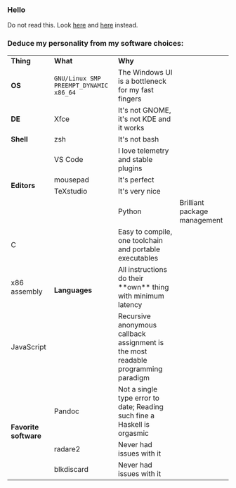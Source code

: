### Hello
Do not read this.
Look [here](https://github.com/Gamers-Against-Weed) and [here](https://github.com/massgravel) instead.

### Deduce my personality from my software choices:
<table>
<tr><td><b>Thing<td><b>What<td><b>Why
<tr><td><b>OS<td><code>GNU/Linux SMP PREEMPT_DYNAMIC x86_64<td>The Windows UI is a bottleneck for my fast fingers
<tr><td><b>DE<td>Xfce<td>It's not GNOME, it's not KDE and it works
<tr><td><b>Shell<td>zsh<td>It's not bash
<tr><td rowspan=4><b>Editors
<td>VS Code<td>I love telemetry and stable plugins
<tr><td>mousepad<td>It's perfect
<tr><td>TeXstudio<td>It's very nice
<tr><td rowspan=4><b>Languages
<td>Python<td>Brilliant package management
<tr><td>C<td>Easy to compile, one toolchain and portable executables
<tr><td>x86 assembly<td>All instructions do their **own** thing with minimum latency
<tr><td>JavaScript<td>Recursive anonymous callback assignment is the most readable programming paradigm
<tr><td rowspan=3><b>Favorite software
<td>Pandoc<td>Not a single type error to date; Reading such fine a Haskell is orgasmic
<tr><td>radare2<td>Never had issues with it
<tr><td>blkdiscard<td>Never had issues with it
</table>
